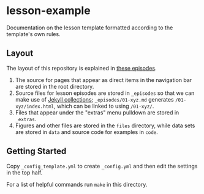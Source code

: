 lesson-example
==============

Documentation on the lesson template formatted according to the template's own rules.

## Layout

The layout of this repository is explained in [these episodes][rendered].

1.  The source for pages that appear as direct items in the navigation bar
    are stored in the root directory.
2.  Source files for lesson episodes are stored in `_episodes`
    so that we can make use of [Jekyll collections][collections];
    `_episodes/01-xyz.md` generates `/01-xyz/index.html`,
    which can be linked to using `/01-xyz/`.
3.  Files that appear under the "extras" menu pulldown are stored in `_extras`.
4.  Figures and other files are stored in the `files` directory,
    while data sets are stored in `data`
    and source code for examples in `code`.

## Getting Started

Copy `_config_template.yml` to create `_config.yml` and then edit the
settings in the top half.

For a list of helpful commands run `make` in this directory.

[collections]: https://jekyllrb.com/docs/collections/
[dc-lessons]: http://datacarpentry.org/lessons/
[issues]: https://github.com/gvwilson/new-lesson-example/issues/
[rendered]: https://gvwilson.github.io/new-lesson-example/
